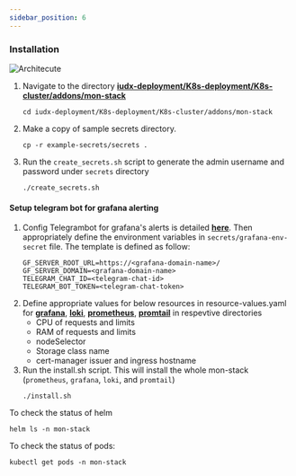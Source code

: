```yaml
---
sidebar_position: 6
---
```



### Installation
<div style={{textAlign: 'center'}}>

![Architecute](https://s3-ap-south-1-docs-resources.s3.ap-south-1.amazonaws.com/IUDX-resources/Mon-stack.jpg)
</div>


1. Navigate to the directory **[iudx-deployment/K8s-deployment/K8s-cluster/addons/mon-stack](https://github.com/datakaveri/iudx-deployment/tree/5.0.0/K8s-deployment/K8s-cluster/addons/mon-stack)**
    ```
    cd iudx-deployment/K8s-deployment/K8s-cluster/addons/mon-stack
    ```
2. Make a copy of sample secrets directory.
     ```
     cp -r example-secrets/secrets .
     ```
3. Run the `create_secrets.sh` script to generate the admin username and password under `secrets` directory
    ```
    ./create_secrets.sh
    ```

#### Setup telegram bot for grafana alerting 

1. Config Telegrambot for grafana's alerts is detailed **[here](https://gist.github.com/abhi4578/50478502ccd257a28d2c441ac51a8d65)**. Then appropriately define the environment variables in   `secrets/grafana-env-secret` file. The template is defined as follow:
    ```
    GF_SERVER_ROOT_URL=https://<grafana-domain-name>/
    GF_SERVER_DOMAIN=<grafana-domain-name>
    TELEGRAM_CHAT_ID=<telegram-chat-id>
    TELEGRAM_BOT_TOKEN=<telegram-chat-token>
    ```
2. Define appropriate values for below resources in resource-values.yaml for **[grafana](https://github.com/datakaveri/iudx-deployment/tree/5.0.0/K8s-deployment/K8s-cluster/addons/mon-stack/grafana)**, **[loki](https://github.com/datakaveri/iudx-deployment/tree/5.0.0/K8s-deployment/K8s-cluster/addons/mon-stack/loki)**, **[prometheus](https://github.com/datakaveri/iudx-deployment/tree/5.0.0/K8s-deployment/K8s-cluster/addons/mon-stack/prometheus)**, **[promtail](https://github.com/datakaveri/iudx-deployment/tree/5.0.0/K8s-deployment/K8s-cluster/addons/mon-stack/promtail)** in respevtive directories
    * CPU of requests and limits
    * RAM of requests and limits
    * nodeSelector
    * Storage class name    
    * cert-manager issuer and ingress hostname 
3. Run the install.sh script. This will install the whole mon-stack (`prometheus`, `grafana`, `loki`, and `promtail`)
    ```
    ./install.sh   
    ```

To check the status of helm 
```
helm ls -n mon-stack
```
To check the status of pods:
```
kubectl get pods -n mon-stack
```
